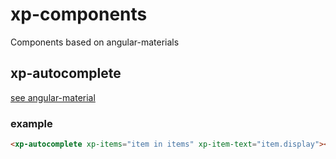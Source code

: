 # xp-components
  Components based on angular-materials

## xp-autocomplete

[see angular-material](https://material.angularjs.org/latest/demo/autocomplete)

### example
```html
<xp-autocomplete xp-items="item in items" xp-item-text="item.display"></xp-autocomplete>
```
